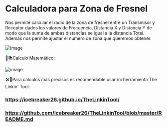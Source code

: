 # Calculadora para Zona de Fresnel

Nos permite calcular el radio de la zona de fresnel entre un Transmisor y Receptor dados los valores de Frecuencia, Distancia X y Distancia Y de modo que la suma de ambas distancias se igual a la distancia Total. Además nos permite ajustar el numero de zona que queremos obtener. 

![image](https://github.com/user-attachments/assets/d11d238b-edd0-4e36-980a-d50a353d9015)

📓📚Calculo Matemático:

![image](https://github.com/user-attachments/assets/af5f5593-d6ca-411e-9433-517ec535d8b6)

🛠📡Para calculos más precisos es recomendable usar mi herramienta The Linkin' Tool:
### https://icebreaker26.github.io/TheLinkinTool/
### https://github.com/Icebreaker26/TheLinkinTool/blob/master/README.md


